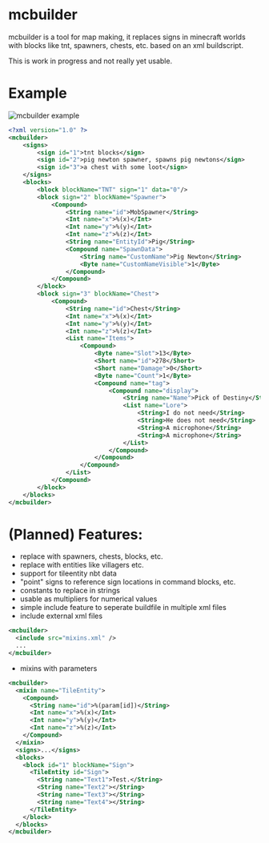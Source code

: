 mcbuilder
=========

mcbuilder is a tool for map making, it replaces signs in minecraft worlds
with blocks like tnt, spawners, chests, etc. based on an xml buildscript.

This is work in progress and not really yet usable.

Example
=======

![mcbuilder example](http://apoc.cc/mc/mcbuilder.png "mcbuilder example")

```xml
<?xml version="1.0" ?>
<mcbuilder>
    <signs>
        <sign id="1">tnt blocks</sign>
        <sign id="2">pig newton spawner, spawns pig newtons</sign>
        <sign id="3">a chest with some loot</sign>
    </signs>
    <blocks>
        <block blockName="TNT" sign="1" data="0"/>
        <block sign="2" blockName="Spawner">
            <Compound>
                <String name="id">MobSpawner</String>
                <Int name="x">%(x)</Int>
                <Int name="y">%(y)</Int>
                <Int name="z">%(z)</Int>
                <String name="EntityId">Pig</String>
                <Compound name="SpawnData">
                    <String name="CustomName">Pig Newton</String>
                    <Byte name="CustomNameVisible">1</Byte>
                </Compound>
            </Compound>
        </block>
        <block sign="3" blockName="Chest">
            <Compound>
                <String name="id">Chest</String>
                <Int name="x">%(x)</Int>
                <Int name="y">%(y)</Int>
                <Int name="z">%(z)</Int>
                <List name="Items">
                    <Compound>
                        <Byte name="Slot">13</Byte>
                        <Short name="id">278</Short>
                        <Short name="Damage">0</Short>
                        <Byte name="Count">1</Byte>
                        <Compound name="tag">
                            <Compound name="display">
                                <String name="Name">Pick of Destiny</String>
                                <List name="Lore">
                                    <String>I do not need</String>
                                    <String>He does not need</String>
                                    <String>A microphone</String>
                                    <String>A microphone</String>
                                </List>
                            </Compound>
                        </Compound>
                    </Compound>
                </List>
            </Compound>
        </block>
    </blocks>
</mcbuilder>
```

(Planned) Features:
===================

* replace with spawners, chests, blocks, etc.
* replace with entities like villagers etc.
* support for tileentity nbt data
* "point" signs to reference sign locations in command blocks, etc.
* constants to replace in strings
* usable as multipliers for numerical values
* simple include feature to seperate buildfile in multiple xml files
* include external xml files

```xml
<mcbuilder>
  <include src="mixins.xml" /> 
  ...
</mcbuilder>
```

* mixins with parameters

```xml
<mcbuilder>
  <mixin name="TileEntity">
    <Compound>
      <String name="id">%(param[id])</String>
      <Int name="x">%(x)</Int>
      <Int name="y">%(y)</Int>
      <Int name="z">%(z)</Int>
    </Compound>
  </mixin>
  <signs>...</signs>
  <blocks>
    <block id="1" blockName="Sign">
      <TileEntity id="Sign">
        <String name="Text1">Test.</String>
        <String name="Text2"></String>
        <String name="Text3"></String>
        <String name="Text4"></String>
      </TileEntity>
    </block>
  </blocks>
</mcbuilder>
```




